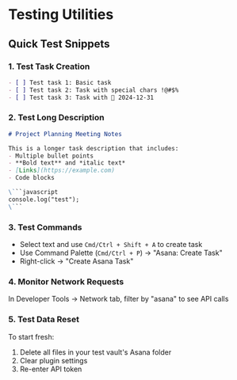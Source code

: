 # Testing Utilities

## Quick Test Snippets

### 1. Test Task Creation
```markdown
- [ ] Test task 1: Basic task
- [ ] Test task 2: Task with special chars !@#$%
- [ ] Test task 3: Task with 📅 2024-12-31
```

### 2. Test Long Description
```markdown
# Project Planning Meeting Notes

This is a longer task description that includes:
- Multiple bullet points
- **Bold text** and *italic text*
- [Links](https://example.com)
- Code blocks

\```javascript
console.log("test");
\```
```

### 3. Test Commands
- Select text and use `Cmd/Ctrl + Shift + A` to create task
- Use Command Palette (`Cmd/Ctrl + P`) → "Asana: Create Task"
- Right-click → "Create Asana Task"

### 4. Monitor Network Requests
In Developer Tools → Network tab, filter by "asana" to see API calls

### 5. Test Data Reset
To start fresh:
1. Delete all files in your test vault's Asana folder
2. Clear plugin settings
3. Re-enter API token